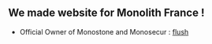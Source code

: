 ## We made website for Monolith France !

- Official Owner of Monostone and Monosecur :
  [flush](https://github.com/flush286)

